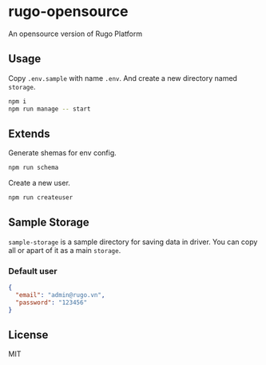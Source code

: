 # rugo-opensource

An opensource version of Rugo Platform

## Usage

Copy `.env.sample` with name `.env`. And create a new directory named `storage`.

```bash
npm i
npm run manage -- start
```

## Extends

Generate shemas for env config.

```bash
npm run schema
```

Create a new user.

```bash
npm run createuser
```

## Sample Storage

`sample-storage` is a sample directory for saving data in driver. You can copy all or apart of it as a main `storage`.

### Default user

```json
{
  "email": "admin@rugo.vn",
  "password": "123456"
}
```

## License

MIT
